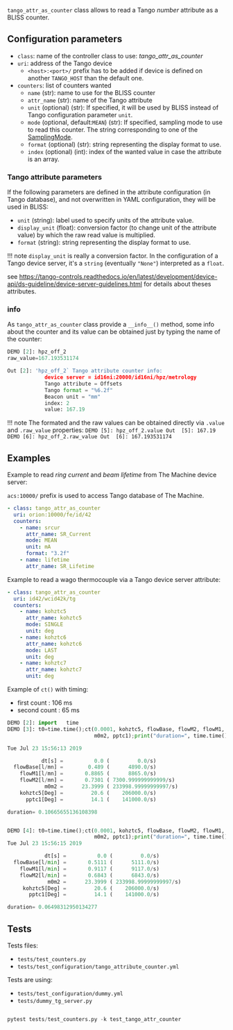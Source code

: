 
`tango_attr_as_counter` class allows to read a Tango *number* attribute as a
BLISS counter.

## Configuration parameters

* `class`: name of the controller class to use: *tango_attr_as_counter*
* `uri`: address of the Tango device
    -  `<host>:<port>/` prefix has to be added if device is defined on another
       `TANGO_HOST` than the default one.
* `counters`: list of counters wanted
    - `name` (str): name to use for the BLISS counter
    - `attr_name` (str): name of the Tango attribute
    - `unit` (optional) (str): If specified, it will be used by BLISS instead of
       Tango configuration parameter `unit`.
    - `mode` (optional, default:`MEAN`) (str): If specified, sampling mode to use to read this
      counter. The string corresponding to one of the
      [SamplingMode](dev_ct.md#sampling-counter-modes).
    - `format` (optional) (str): string representing the display format to use.
    - `index` (optional) (int): index of the wanted value in case the attribute is an array.

### Tango attribute parameters
If the following parameters are defined in the attribute configuration (in Tango
database), and not overwritten in YAML configuration, they will be used in
BLISS:

* `unit` (string): label used to specify units of the attribute value.
* `display_unit` (float): conversion factor (to change unit of the
  attribute value) by which the raw read value is multiplied.
* `format` (string): string representing the display format to use.


!!! note
    `display_unit` is really a conversion factor. In the configuration of a
    Tango device server, it's a `string` (eventually `"None"`) interpreted as a
    `float`.

see https://tango-controls.readthedocs.io/en/latest/development/device-api/ds-guideline/device-server-guidelines.html
for details about theses attributes.


### info

As `tango_attr_as_counter` class provide a `__info__()` method, some info about
the counter and its value can be obtained just by typing the name of the
counter:

```python
DEMO [2]: hpz_off_2
raw_value=167.193531174

Out [2]: 'hpz_off_2` Tango attribute counter info:
            device server = id16ni:20000/id16ni/hpz/metrology
            Tango attribute = Offsets
            Tango format = "%6.2f"
            Beacon unit = "mm"
            index: 2
            value: 167.19
```


!!! note
    The formated and the raw values can be obtained directly via `.value` and
    `.raw_value` properties:
    ```
    DEMO [5]: hpz_off_2.value
    Out  [5]: 167.19
    DEMO [6]: hpz_off_2.raw_value
    Out  [6]: 167.193531174
    ```


## Examples

Example to read *ring current* and *beam lifetime* from The Machine device
server:

`acs:10000/` prefix is used to access Tango database of The Machine.

```yaml
- class: tango_attr_as_counter
  uri: orion:10000/fe/id/42
  counters:
    - name: srcur
      attr_name: SR_Current
      mode: MEAN
      unit: mA
      format: "3.2f"
    - name: lifetime
      attr_name: SR_Lifetime
```

Example to read a wago thermocouple via a Tango device server attribute:

```yaml
- class: tango_attr_as_counter
  uri: id42/wcid42k/tg
  counters:
    - name: kohztc5
      attr_name: kohztc5
      mode: SINGLE
      unit: deg
    - name: kohztc6
      attr_name: kohztc6
      mode: LAST
      unit: deg
    - name: kohztc7
      attr_name: kohztc7
      unit: deg
```

Example of `ct()` with timing:

* first count : 106 ms
* second count : 65 ms

```python
DEMO [2]: import   time
DEMO [3]: t0=time.time();ct(0.0001, kohztc5, flowBase, flowM2, flowM1,
                            m0m2, pptc1);print("duration=", time.time()-t0)

Tue Jul 23 15:56:13 2019

           dt[s] =          0.0 (         0.0/s)
  flowBase[l/mn] =        0.489 (      4890.0/s)
    flowM1[l/mn] =       0.8865 (      8865.0/s)
    flowM2[l/mn] =       0.7301 ( 7300.999999999999/s)
            m0m2 =      23.3999 ( 233998.99999999997/s)
    kohztc5[Deg] =         20.6 (    206000.0/s)
      pptc1[Deg] =         14.1 (    141000.0/s)

duration= 0.10665655136108398


DEMO [4]: t0=time.time();ct(0.0001, kohztc5, flowBase, flowM2, flowM1,
                            m0m2, pptc1);print("duration=", time.time()-t0)
Tue Jul 23 15:56:15 2019

            dt[s] =          0.0 (         0.0/s)
  flowBase[l/min] =       0.5111 (      5111.0/s)
    flowM1[l/min] =       0.9117 (      9117.0/s)
    flowM2[l/min] =       0.6843 (      6843.0/s)
             m0m2 =      23.3999 ( 233998.99999999997/s)
     kohztc5[Deg] =         20.6 (    206000.0/s)
       pptc1[Deg] =         14.1 (    141000.0/s)

duration= 0.06498312950134277
```


## Tests

Tests files:

* `tests/test_counters.py`
* `tests/test_configuration/tango_attribute_counter.yml`

Tests are using:

* `tests/test_configuration/dummy.yml`
* `tests/dummy_tg_server.py`


```python

pytest tests/test_counters.py -k test_tango_attr_counter

```

